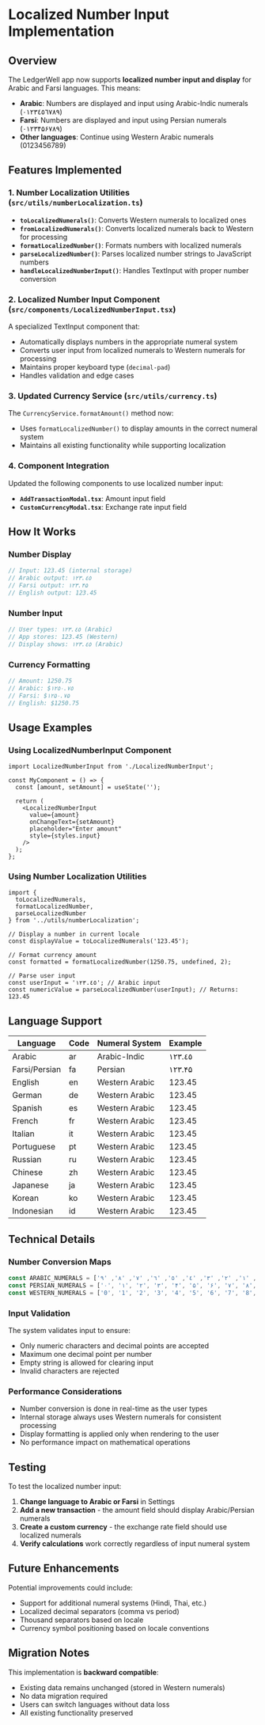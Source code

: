 # Localized Number Input Implementation

## Overview

The LedgerWell app now supports **localized number input and display** for Arabic and Farsi languages. This means:

- **Arabic**: Numbers are displayed and input using Arabic-Indic numerals (٠١٢٣٤٥٦٧٨٩)
- **Farsi**: Numbers are displayed and input using Persian numerals (۰۱۲۳۴۵۶۷۸۹)
- **Other languages**: Continue using Western Arabic numerals (0123456789)

## Features Implemented

### 1. Number Localization Utilities (`src/utils/numberLocalization.ts`)

- **`toLocalizedNumerals()`**: Converts Western numerals to localized ones
- **`fromLocalizedNumerals()`**: Converts localized numerals back to Western for processing
- **`formatLocalizedNumber()`**: Formats numbers with localized numerals
- **`parseLocalizedNumber()`**: Parses localized number strings to JavaScript numbers
- **`handleLocalizedNumberInput()`**: Handles TextInput with proper number conversion

### 2. Localized Number Input Component (`src/components/LocalizedNumberInput.tsx`)

A specialized TextInput component that:
- Automatically displays numbers in the appropriate numeral system
- Converts user input from localized numerals to Western numerals for processing
- Maintains proper keyboard type (`decimal-pad`)
- Handles validation and edge cases

### 3. Updated Currency Service (`src/utils/currency.ts`)

The `CurrencyService.formatAmount()` method now:
- Uses `formatLocalizedNumber()` to display amounts in the correct numeral system
- Maintains all existing functionality while supporting localization

### 4. Component Integration

Updated the following components to use localized number input:
- **`AddTransactionModal.tsx`**: Amount input field
- **`CustomCurrencyModal.tsx`**: Exchange rate input field

## How It Works

### Number Display
```typescript
// Input: 123.45 (internal storage)
// Arabic output: ١٢٣.٤٥
// Farsi output: ۱۲۳.۴۵
// English output: 123.45
```

### Number Input
```typescript
// User types: ١٢٣.٤٥ (Arabic)
// App stores: 123.45 (Western)
// Display shows: ١٢٣.٤٥ (Arabic)
```

### Currency Formatting
```typescript
// Amount: 1250.75
// Arabic: $١٢٥٠.٧٥
// Farsi: $۱۲۵۰.۷۵
// English: $1250.75
```

## Usage Examples

### Using LocalizedNumberInput Component

```tsx
import LocalizedNumberInput from './LocalizedNumberInput';

const MyComponent = () => {
  const [amount, setAmount] = useState('');
  
  return (
    <LocalizedNumberInput
      value={amount}
      onChangeText={setAmount}
      placeholder="Enter amount"
      style={styles.input}
    />
  );
};
```

### Using Number Localization Utilities

```tsx
import { 
  toLocalizedNumerals, 
  formatLocalizedNumber,
  parseLocalizedNumber 
} from '../utils/numberLocalization';

// Display a number in current locale
const displayValue = toLocalizedNumerals('123.45');

// Format currency amount
const formatted = formatLocalizedNumber(1250.75, undefined, 2);

// Parse user input
const userInput = '١٢٣.٤٥'; // Arabic input
const numericValue = parseLocalizedNumber(userInput); // Returns: 123.45
```

## Language Support

| Language | Code | Numeral System | Example |
|----------|------|----------------|---------|
| Arabic | ar | Arabic-Indic | ١٢٣.٤٥ |
| Farsi/Persian | fa | Persian | ۱۲۳.۴۵ |
| English | en | Western Arabic | 123.45 |
| German | de | Western Arabic | 123.45 |
| Spanish | es | Western Arabic | 123.45 |
| French | fr | Western Arabic | 123.45 |
| Italian | it | Western Arabic | 123.45 |
| Portuguese | pt | Western Arabic | 123.45 |
| Russian | ru | Western Arabic | 123.45 |
| Chinese | zh | Western Arabic | 123.45 |
| Japanese | ja | Western Arabic | 123.45 |
| Korean | ko | Western Arabic | 123.45 |
| Indonesian | id | Western Arabic | 123.45 |

## Technical Details

### Number Conversion Maps

```typescript
const ARABIC_NUMERALS = ['٠', '١', '٢', '٣', '٤', '٥', '٦', '٧', '٨', '٩'];
const PERSIAN_NUMERALS = ['۰', '۱', '۲', '۳', '۴', '۵', '۶', '۷', '۸', '۹'];
const WESTERN_NUMERALS = ['0', '1', '2', '3', '4', '5', '6', '7', '8', '9'];
```

### Input Validation

The system validates input to ensure:
- Only numeric characters and decimal points are accepted
- Maximum one decimal point per number
- Empty string is allowed for clearing input
- Invalid characters are rejected

### Performance Considerations

- Number conversion is done in real-time as the user types
- Internal storage always uses Western numerals for consistent processing
- Display formatting is applied only when rendering to the user
- No performance impact on mathematical operations

## Testing

To test the localized number input:

1. **Change language to Arabic or Farsi** in Settings
2. **Add a new transaction** - the amount field should display Arabic/Persian numerals
3. **Create a custom currency** - the exchange rate field should use localized numerals
4. **Verify calculations** work correctly regardless of input numeral system

## Future Enhancements

Potential improvements could include:
- Support for additional numeral systems (Hindi, Thai, etc.)
- Localized decimal separators (comma vs period)
- Thousand separators based on locale
- Currency symbol positioning based on locale conventions

## Migration Notes

This implementation is **backward compatible**:
- Existing data remains unchanged (stored in Western numerals)
- No data migration required
- Users can switch languages without data loss
- All existing functionality preserved